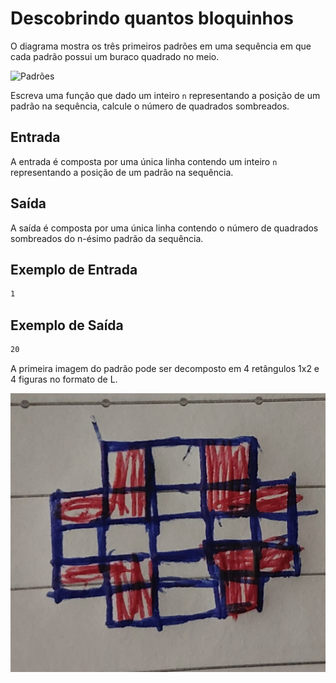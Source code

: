 # Descobrindo quantos bloquinhos

O diagrama mostra os três primeiros padrões em uma sequência em que cada padrão possui um buraco quadrado no meio.

![Padrões](https://github.com/WladimirTavares/ED2024.1/raw/main/padr%C3%B5es%20I/pattern.png)

Escreva uma função que dado um inteiro `n` representando a posição de um padrão na sequência, calcule o número de quadrados sombreados.

## Entrada

A entrada é composta por uma única linha contendo um inteiro `n` representando a posição de um padrão na sequência.

## Saída

A saída é composta por uma única linha contendo o número de quadrados sombreados do n-ésimo padrão da sequência.

## Exemplo de Entrada

```txt
1
```

## Exemplo de Saída

```txt
20
```

A primeira imagem do padrão pode ser decomposto em 4 retângulos 1x2 e 4 figuras no formato de L.

![decomposition](./decomposition.jpeg)
